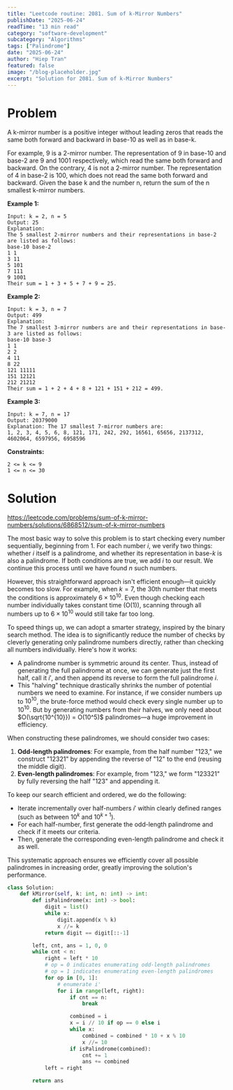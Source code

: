 ```yaml
---
title: "Leetcode routine: 2081. Sum of k-Mirror Numbers"
publishDate: "2025-06-24"
readTime: "13 min read"
category: "software-development"
subcategory: "Algorithms"
tags: ["Palindrome"]
date: "2025-06-24"
author: "Hiep Tran"
featured: false
image: "/blog-placeholder.jpg"
excerpt: "Solution for 2081. Sum of k-Mirror Numbers"
---
```


# Problem

A k-mirror number is a positive integer without leading zeros that reads the same both forward and backward in base-10 as well as in base-k.

For example, 9 is a 2-mirror number. The representation of 9 in base-10 and base-2 are 9 and 1001 respectively, which read the same both forward and backward.
On the contrary, 4 is not a 2-mirror number. The representation of 4 in base-2 is 100, which does not read the same both forward and backward.
Given the base k and the number n, return the sum of the n smallest k-mirror numbers.

**Example 1:**

```
Input: k = 2, n = 5
Output: 25
Explanation:
The 5 smallest 2-mirror numbers and their representations in base-2 are listed as follows:
base-10 base-2
1 1
3 11
5 101
7 111
9 1001
Their sum = 1 + 3 + 5 + 7 + 9 = 25.
```

**Example 2:**

```
Input: k = 3, n = 7
Output: 499
Explanation:
The 7 smallest 3-mirror numbers are and their representations in base-3 are listed as follows:
base-10 base-3
1 1
2 2
4 11
8 22
121 11111
151 12121
212 21212
Their sum = 1 + 2 + 4 + 8 + 121 + 151 + 212 = 499.
```

**Example 3:**

```
Input: k = 7, n = 17
Output: 20379000
Explanation: The 17 smallest 7-mirror numbers are:
1, 2, 3, 4, 5, 6, 8, 121, 171, 242, 292, 16561, 65656, 2137312, 4602064, 6597956, 6958596
```

**Constraints:**

```
2 <= k <= 9
1 <= n <= 30
```

# Solution

https://leetcode.com/problems/sum-of-k-mirror-numbers/solutions/6868512/sum-of-k-mirror-numbers

The most basic way to solve this problem is to start checking every number sequentially, beginning from 1. For each number $i$, we verify two things: whether $i$ itself is a palindrome, and whether its representation in base-$k$ is also a palindrome. If both conditions are true, we add $i$ to our result. We continue this process until we have found $n$ such numbers.

However, this straightforward approach isn't efficient enough—it quickly becomes too slow. For example, when $k = 7$, the 30th number that meets the conditions is approximately $6 \times 10^{10}$. Even though checking each number individually takes constant time (O(1)), scanning through all numbers up to $6 \times 10^{10}$ would still take far too long.

To speed things up, we can adopt a smarter strategy, inspired by the binary search method. The idea is to significantly reduce the number of checks by cleverly generating only palindrome numbers directly, rather than checking all numbers individually. Here's how it works:

- A palindrome number is symmetric around its center. Thus, instead of generating the full palindrome at once, we can generate just the first half, call it $i'$, and then append its reverse to form the full palindrome $i$.
- This "halving" technique drastically shrinks the number of potential numbers we need to examine. For instance, if we consider numbers up to $10^{10}$, the brute-force method would check every single number up to $10^{10}$. But by generating numbers from their halves, we only need about $O(\sqrt{10^{10}}) = O(10^5)$ palindromes—a huge improvement in efficiency.

When constructing these palindromes, we should consider two cases:

1. **Odd-length palindromes**: For example, from the half number "123," we construct "12321" by appending the reverse of "12" to the end (reusing the middle digit).
2. **Even-length palindromes**: For example, from "123," we form "123321" by fully reversing the half "123" and appending it.

To keep our search efficient and ordered, we do the following:

- Iterate incrementally over half-numbers $i'$ within clearly defined ranges (such as between $10^k$ and $10^{k+1}$).
- For each half-number, first generate the odd-length palindrome and check if it meets our criteria.
- Then, generate the corresponding even-length palindrome and check it as well.

This systematic approach ensures we efficiently cover all possible palindromes in increasing order, greatly improving the solution's performance.

```python
class Solution:
    def kMirror(self, k: int, n: int) -> int:
        def isPalindrome(x: int) -> bool:
            digit = list()
            while x:
                digit.append(x % k)
                x //= k
            return digit == digit[::-1]

        left, cnt, ans = 1, 0, 0
        while cnt < n:
            right = left * 10
            # op = 0 indicates enumerating odd-length palindromes
            # op = 1 indicates enumerating even-length palindromes
            for op in [0, 1]:
                # enumerate i'
                for i in range(left, right):
                    if cnt == n:
                        break

                    combined = i
                    x = i // 10 if op == 0 else i
                    while x:
                        combined = combined * 10 + x % 10
                        x //= 10
                    if isPalindrome(combined):
                        cnt += 1
                        ans += combined
            left = right

        return ans
```
